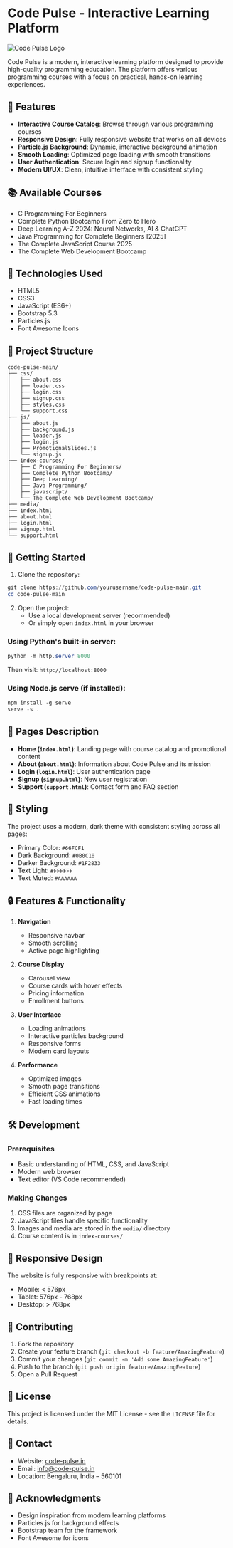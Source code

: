 # Code Pulse - Interactive Learning Platform

![Code Pulse Logo](media/Javascript.jpg)

Code Pulse is a modern, interactive learning platform designed to provide high-quality programming education. The platform offers various programming courses with a focus on practical, hands-on learning experiences.

## 🌟 Features

- **Interactive Course Catalog**: Browse through various programming courses
- **Responsive Design**: Fully responsive website that works on all devices
- **Particle.js Background**: Dynamic, interactive background animation
- **Smooth Loading**: Optimized page loading with smooth transitions
- **User Authentication**: Secure login and signup functionality
- **Modern UI/UX**: Clean, intuitive interface with consistent styling

## 📚 Available Courses

- C Programming For Beginners
- Complete Python Bootcamp From Zero to Hero
- Deep Learning A-Z 2024: Neural Networks, AI & ChatGPT
- Java Programming for Complete Beginners [2025]
- The Complete JavaScript Course 2025
- The Complete Web Development Bootcamp

## 🔧 Technologies Used

- HTML5
- CSS3
- JavaScript (ES6+)
- Bootstrap 5.3
- Particles.js
- Font Awesome Icons

## 📁 Project Structure

```
code-pulse-main/
├── css/
│   ├── about.css
│   ├── loader.css
│   ├── login.css
│   ├── signup.css
│   ├── styles.css
│   └── support.css
├── js/
│   ├── about.js
│   ├── background.js
│   ├── loader.js
│   ├── login.js
│   ├── PromotionalSlides.js
│   └── signup.js
├── index-courses/
│   ├── C Programming For Beginners/
│   ├── Complete Python Bootcamp/
│   ├── Deep Learning/
│   ├── Java Programming/
│   ├── javascript/
│   └── The Complete Web Development Bootcamp/
├── media/
├── index.html
├── about.html
├── login.html
├── signup.html
└── support.html
```

## 🚀 Getting Started

1. Clone the repository:

```powershell
git clone https://github.com/yourusername/code-pulse-main.git
cd code-pulse-main
```

2. Open the project:
   - Use a local development server (recommended)
   - Or simply open `index.html` in your browser

### Using Python's built-in server:

```powershell
python -m http.server 8000
```

Then visit: `http://localhost:8000`

### Using Node.js serve (if installed):

```powershell
npm install -g serve
serve -s .
```

## 📝 Pages Description

- **Home (`index.html`)**: Landing page with course catalog and promotional content
- **About (`about.html`)**: Information about Code Pulse and its mission
- **Login (`login.html`)**: User authentication page
- **Signup (`signup.html`)**: New user registration
- **Support (`support.html`)**: Contact form and FAQ section

## 🎨 Styling

The project uses a modern, dark theme with consistent styling across all pages:

- Primary Color: `#66FCF1`
- Dark Background: `#0B0C10`
- Darker Background: `#1F2833`
- Text Light: `#FFFFFF`
- Text Muted: `#AAAAAA`

## 🔒 Features & Functionality

1. **Navigation**

   - Responsive navbar
   - Smooth scrolling
   - Active page highlighting

2. **Course Display**

   - Carousel view
   - Course cards with hover effects
   - Pricing information
   - Enrollment buttons

3. **User Interface**

   - Loading animations
   - Interactive particles background
   - Responsive forms
   - Modern card layouts

4. **Performance**
   - Optimized images
   - Smooth page transitions
   - Efficient CSS animations
   - Fast loading times

## 🛠 Development

### Prerequisites

- Basic understanding of HTML, CSS, and JavaScript
- Modern web browser
- Text editor (VS Code recommended)

### Making Changes

1. CSS files are organized by page
2. JavaScript files handle specific functionality
3. Images and media are stored in the `media/` directory
4. Course content is in `index-courses/`

## 📱 Responsive Design

The website is fully responsive with breakpoints at:

- Mobile: < 576px
- Tablet: 576px - 768px
- Desktop: > 768px

## 🤝 Contributing

1. Fork the repository
2. Create your feature branch (`git checkout -b feature/AmazingFeature`)
3. Commit your changes (`git commit -m 'Add some AmazingFeature'`)
4. Push to the branch (`git push origin feature/AmazingFeature`)
5. Open a Pull Request

## 📝 License

This project is licensed under the MIT License - see the `LICENSE` file for details.

## 👥 Contact

- Website: [code-pulse.in](https://www.code-pulse.in)
- Email: info@code-pulse.in
- Location: Bengaluru, India – 560101

## 🙏 Acknowledgments

- Design inspiration from modern learning platforms
- Particles.js for background effects
- Bootstrap team for the framework
- Font Awesome for icons
